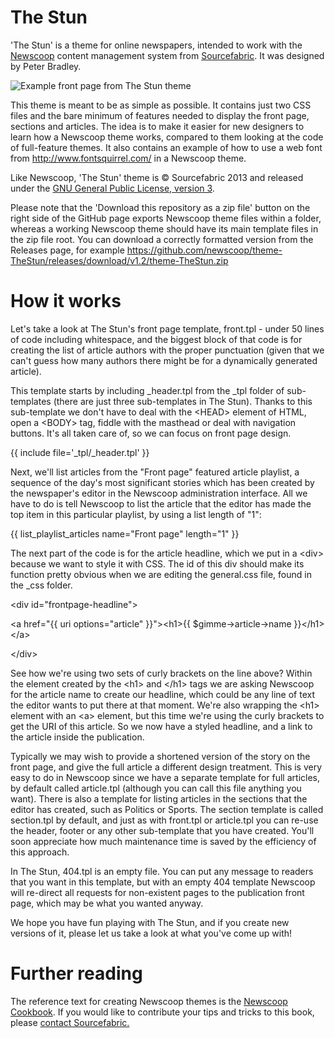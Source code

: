 The Stun
========

'The Stun' is a theme for online newspapers, intended to work with the <a href="http://www.sourcefabric.org/en/newscoop/">Newscoop</a> content management system from <a href="http://www.sourcefabric.org/">Sourcefabric</a>. It was designed by Peter Bradley.

![Example front page from The Stun theme](https://raw.github.com/danielhjames/theme-TheStun/master/The_Stun-front.png)

This theme is meant to be as simple as possible. It contains just two CSS files and the bare minimum of features needed to display the front page, sections and articles. The idea is to make it easier for new designers to learn how a Newscoop theme works, compared to them looking at the code of full-feature themes. It also contains an
example of how to use a web font from http://www.fontsquirrel.com/ in a Newscoop theme.

Like Newscoop, 'The Stun' theme is &copy; Sourcefabric 2013 and released under the <a href="https://www.gnu.org/licenses/gpl.html">GNU General Public License, version 3</a>.

Please note that the 'Download this repository as a zip file' button on the right side of the GitHub page exports Newscoop theme files within a folder, whereas a working Newscoop theme should have its main template files in the zip file root. You can download a correctly formatted version from the Releases page, for example https://github.com/newscoop/theme-TheStun/releases/download/v1.2/theme-TheStun.zip 

How it works
============

Let's take a look at The Stun's front page template, front.tpl - under 50 lines of code including whitespace, and the biggest block of that code is for creating the list of article authors with the proper punctuation (given that we can't guess how many authors there might be for a dynamically generated article).

This template starts by including _header.tpl from the _tpl folder of sub-templates (there are just three sub-templates in The Stun). Thanks to this sub-template we don't have to deal with the &lt;HEAD&gt; element of HTML, open a &lt;BODY&gt; tag, fiddle with the masthead or deal with navigation buttons. It's all taken care of, so we can focus on front page design.

{{ include file='_tpl/_header.tpl' }}

Next, we'll list articles from the "Front page" featured article playlist, a sequence of the day's most significant stories which has been created by the newspaper's editor in the Newscoop administration interface. All we have to do is tell Newscoop to list the article that the editor has made the top item in this particular playlist, by using a list length of "1":

{{ list_playlist_articles name="Front page" length="1" }}

The next part of the code is for the article headline, which we put in a &lt;div&gt; because we want to style it with CSS. The id of this div should make its function pretty obvious when we are editing the general.css file, found in the _css folder.

&lt;div id="frontpage-headline"&gt;

  &lt;a href="{{ uri options="article" }}"&gt;&lt;h1&gt;{{ $gimme->article->name }}&lt;/h1&gt;&lt;/a&gt;

&lt;/div&gt;

See how we're using two sets of curly brackets on the line above? Within the element created by the &lt;h1&gt; and &lt;/h1&gt; tags we are asking Newscoop for the article name to create our headline, which could be any line of text the editor wants to put there at that moment. We're also wrapping the &lt;h1&gt; element with an &lt;a&gt; element, but this time we're using the curly brackets to get the URI of this article. So we now have a styled headline, and a link to the article inside the publication.

Typically we may wish to provide a shortened version of the story on the front page, and give the full article a different design treatment. This is very easy to do in Newscoop since we have a separate template for full articles, by default called article.tpl (although you can call this file anything you want). There is also a template for listing articles in the sections that the editor has created, such as Politics or Sports. The section template is called section.tpl by default, and just as with front.tpl or article.tpl you can re-use the header, footer or any other sub-template that you have created. You'll soon appreciate how much maintenance time is saved by the efficiency of this approach.

In The Stun, 404.tpl is an empty file. You can put any message to readers that you want in this template, but with an empty 404 template Newscoop will re-direct all requests for non-existent pages to the publication front page, which may be what you wanted anyway.

We hope you have fun playing with The Stun, and if you create new versions of it, please let us take a look at what you've come up with!

Further reading
===============

The reference text for creating Newscoop themes is the <a href="http://manuals.sourcefabric.org/">Newscoop Cookbook</a>. If you would like to contribute your tips and tricks to this book, please <a href="http://www.sourcefabric.org/en/about/contactus/">contact Sourcefabric.</a>
